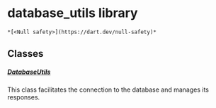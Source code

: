 


# database_utils library






    *[<Null safety>](https://dart.dev/null-safety)*





## Classes

##### [DatabaseUtils](../provider_database_utils/DatabaseUtils-class.md)



This class facilitates the connection to the database and manages its
responses. 















